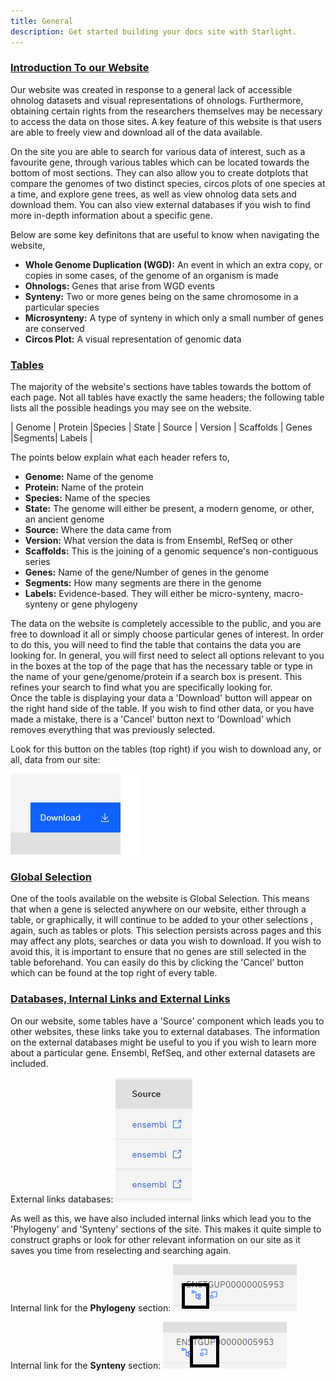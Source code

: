 ```yaml
---
title: General 
description: Get started building your docs site with Starlight.
---
```


### <u> Introduction To our Website </u>

Our website was created in response to a general lack of accessible ohnolog datasets and visual representations of ohnologs. Furthermore, obtaining certain rights from the researchers themselves may be necessary to access the data on those sites. A key feature of this website is that users are able to freely view and download all of the data available.

On the site you are able to search for various data of interest, such as a favourite gene, through various tables which can be located towards the bottom of most sections. They can also allow you to create dotplots that compare the genomes of two distinct species, circos plots of one species at a time, and explore gene trees, as well as view ohnolog data sets and download them. You can also view external databases if you wish to find more in-depth information about a specific gene.

Below are some key definitons that are useful to know when navigating the website,

<ul>
<li><b>Whole Genome Duplication (WGD):</b>  An event in which an extra copy, or copies in some cases, of the genome of an organism is made</li>
<li><b>Ohnologs:</b>      Genes that arise from WGD events</li>
<li><b>Synteny:</b>       Two or more genes being on the same chromosome in a particular species</li>
<li><b>Microsynteny:</b>  A type of synteny in which only a small number of genes are conserved</li>
<li><b>Circos Plot:</b>   A visual representation of genomic data</li>
</ul>

### <u> Tables </u>

The majority of the website's sections have tables towards the bottom of each page. Not all tables have exactly the same headers; the following table lists all the possible headings you may see on the website.


| Genome | Protein |Species | State | Source | Version | Scaffolds | Genes |Segments| Labels |

The points below explain what each header refers to, 

<ul>
<li><b>Genome:</b>     Name of the genome</li>
<li><b>Protein:</b>    Name of the protein</li>
<li><b>Species:</b>    Name of the species</li>
<li><b>State:</b>      The genome will either be present, a modern genome, or other, an ancient genome</li>
<li><b>Source:</b>     Where the data came from</li>
<li><b>Version:</b>    What version the data is from Ensembl, RefSeq or other</li>
<li><b>Scaffolds:</b>  This is the joining of a genomic sequence's non-contiguous series</li>
<li><b>Genes:</b>      Name of the gene/Number of genes in the genome</li>
<li><b>Segments:</b>   How many segments are there in the genome</li>
<li><b>Labels:</b>     Evidence-based. They will either be micro-synteny, macro-synteny or gene phylogeny</li>
</ul>

The data on the website is completely accessible to the public, and you are free to download it all or simply choose particular genes of interest. In order to do this, you will need to find the table that contains the data you are looking for. In general, you will first need to select all options relevant to you in the boxes at the top of the page that has the necessary table or type in the name of your gene/genome/protein if a search box is present. This refines your search to find what you are specifically looking for.  
Once the table is displaying your data a 'Download' button will appear on the right hand side of the table. If you wish to find other data, or you have made a mistake, there is a 'Cancel' button next to 'Download' which removes everything that was previously selected.

Look for this button on the tables (top right) if you wish to download any, or all, data from our site:

 ![](../../../assets/download.jpg)

### <u> Global Selection </u>
One of the tools available on the website is Global Selection. This means that when a gene is selected anywhere on our website, either through a table, or graphically, it will continue to be added to your other selections , again, such as tables or plots. This selection persists across pages and this may affect any plots, searches or data you wish to download. If you wish to avoid this, it is important to ensure that no genes are still selected in the table beforehand. You can easily do this by clicking the 'Cancel' button which can be found at the top right of every table.

### <u> Databases, Internal Links and External Links </u>

On our website, some tables have a 'Source' component which leads you to other websites, these links take you to external databases. The information on the external databases might be useful to you if you wish to learn more about a particular gene. Ensembl, RefSeq, and other external datasets are included.

External links databases:
  ![](../../../assets/source.jpg)

As well as this, we have also included internal links which lead you to the 'Phylogeny' and 'Synteny' sections of the site. This makes it quite simple to construct graphs or look for other relevant information on our site as it saves you time from reselecting and searching again.

Internal link for the <b>Phylogeny</b> section:
  ![](../../../assets/internal_tree.png)


Internal link for the <b>Synteny</b> section:
 ![](../../../assets/internal_synteny.png)


